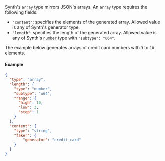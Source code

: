 Synth's `array` type mirrors JSON's arrays. An `array` type requires the following fields:

- `"content"`: specifies the elements of the generated array. Allowed value is any of Synth's generator type.
- `"length"`: specifies the length of the generated array. Allowed value is any of
  Synth's [`number`](number) type with `"subtype": "u64"`.

The example below generates arrays of credit card numbers with `3` to `10` elements.

#### Example

```json synth
{
  "type": "array",
  "length": {
    "type": "number",
    "subtype": "u64",
    "range": {
      "high": 10,
      "low": 3,
      "step": 1
    }
  },
  "content": {
    "type": "string",
    "faker": {
        "generator": "credit_card"
    }
  }
}
```